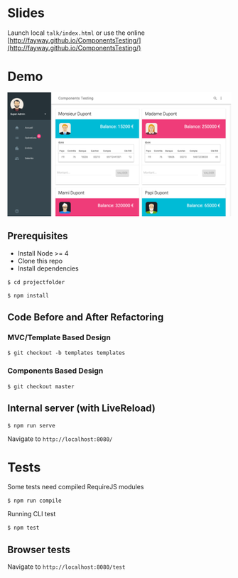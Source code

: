 # Slides

Launch local `talk/index.html` or use the online [http://fayway.github.io/ComponentsTesting/](http://fayway.github.io/ComponentsTesting/)

# Demo

![](https://raw.githubusercontent.com/fayway/ComponentsTesting/master/talk/img/demo.png)

## Prerequisites

* Install Node >= 4
* Clone this repo
* Install dependencies

```
$ cd projectfolder
```

```
$ npm install
```

## Code Before and After Refactoring

### MVC/Template Based Design

    $ git checkout -b templates templates

### Components Based Design

    $ git checkout master

## Internal server (with LiveReload)

    $ npm run serve

Navigate to `http://localhost:8080/`


# Tests

Some tests need compiled RequireJS modules

    $ npm run compile

Running CLI test

    $ npm test

## Browser tests

Navigate to `http://localhost:8080/test`


